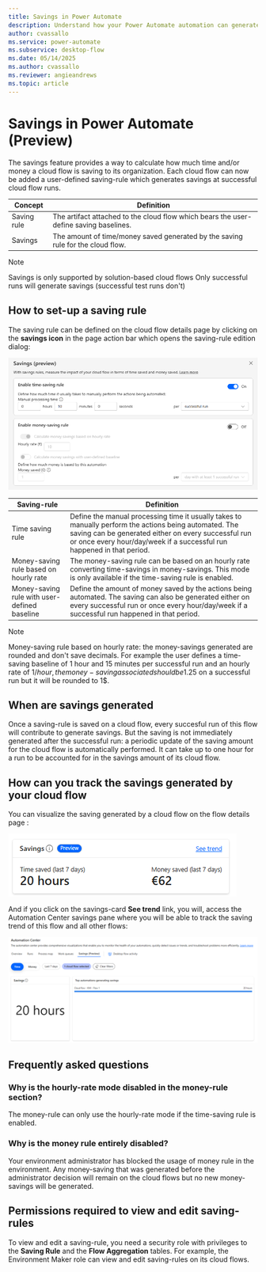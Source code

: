 ```yaml
---
title: Savings in Power Automate
description: Understand how your Power Automate automation can generate savings
author: cvassallo
ms.service: power-automate
ms.subservice: desktop-flow
ms.date: 05/14/2025
ms.author: cvassallo
ms.reviewer: angieandrews
ms.topic: article
---
```


# Savings in Power Automate (Preview)

The savings feature provides a way to calculate how much time and/or money a cloud flow is saving to its organization. Each cloud flow can now be added a user-defined saving-rule which generates savings at successful cloud flow runs.

|Concept|Definition|
|----|-------------------------------------------|
|Saving rule|The artifact attached to the cloud flow which bears the user-define saving baselines.|
|Savings|The amount of time/money saved generated by the saving rule for the cloud flow.|

> [!NOTE]
>
> Savings is only supported by solution-based cloud flows
> Only successful runs will generate savings (successful test runs don't)

## How to set-up a saving rule

The saving rule can be defined on the cloud flow details page by clicking on the **savings icon** in the page action bar which opens the saving-rule edition dialog:

![Savings rule edition](media/savings/savings_edition.png)

|Saving-rule|Definition|
|----|-------------------------------------------|
|Time saving rule|Define the manual processing time it usually takes to manually perform the actions being automated. The saving can be generated either on every successful run or once every hour/day/week if a successful run happened in that period.|
|Money-saving rule based on hourly rate|The money-saving rule can be based on an hourly rate converting time-savings in money-savings. This mode is only available if the time-saving rule is enabled.|
|Money-saving rule with user-defined baseline|Define the amount of money saved by the actions being automated. The saving can also be generated either on every successful run or once every hour/day/week if a successful run happened in that period.|

> [!NOTE]
>
> Money-saving rule based on hourly rate: the money-savings generated are rounded and don't save decimals. For example the user defines a time-saving baseline of 1 hour and 15 minutes per successful run and an hourly rate of 1$/hour, the money-saving associated should be 1.25$ on a successful run but it will be rounded to 1$.

## When are savings generated

Once a saving-rule is saved on a cloud flow, every succesful run of this flow will contribute to generate savings. But the saving is not immediately generated after the successful run: a periodic update of the saving amount for the cloud flow is automatically performed. It can take up to one hour for a run to be accounted for in the savings amount of its cloud flow.

## How can you track the savings generated by your cloud flow

You can visualize the saving generated by a cloud flow on the flow details page : 

![Savings rule edition](media/savings/savings_card.png)

And if you click on the savings-card **See trend** link, you will, access the Automation Center savings pane where you will be able to track the saving trend of this flow and all other flows: 

![Savings rule edition](media/savings/savings_automation_center.png)

## Frequently asked questions

### Why is the hourly-rate mode disabled in the money-rule section?

The money-rule can only use the hourly-rate mode if the time-saving rule is enabled.

### Why is the money rule entirely disabled?

Your environment administrator has blocked the usage of money rule in the environment. Any money-saving that was generated before the administrator decision will remain on the cloud flows but no new money-savings will be generated.

## Permissions required to view and edit saving-rules

To view and edit a saving-rule, you need a security role with privileges to the **Saving Rule** and the **Flow Aggregation** tables. For example, the Environment Maker role can view and edit saving-rules on its cloud flows.

